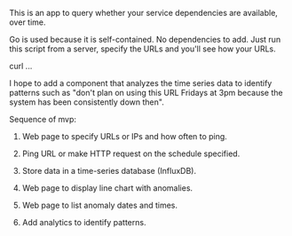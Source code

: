 This is an app to query whether your service dependencies are available, over time.

Go is used because it is self-contained. No dependencies to add. 
Just run this script from a server, specify the URLs and you'll see how your URLs.

   curl ...
 
I hope to add a component that analyzes the time series data to identify patterns 
such as "don't plan on using this URL Fridays at 3pm because the system has been consistently down then".

Sequence of mvp:

1. Web page to specify URLs or IPs and how often to ping.
0. Ping URL or make HTTP request on the schedule specified.
0. Store data in a time-series database (InfluxDB).
0. Web page to display line chart with anomalies.
0. Web page to list anomaly dates and times.

0. Add analytics to identify patterns.
